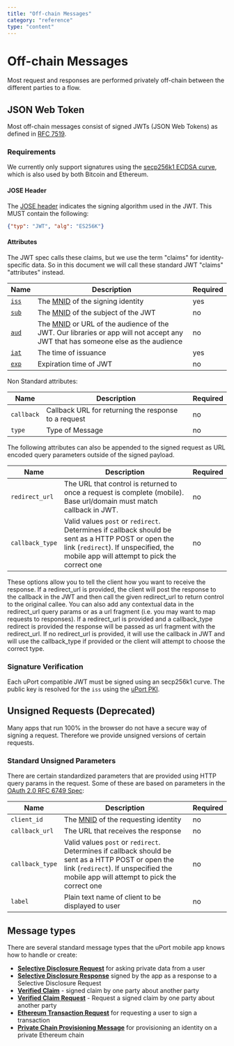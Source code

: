 ```yaml
---
title: "Off-chain Messages"
category: "reference"
type: "content"
---
```


# Off-chain Messages

Most request and responses are performed privately off-chain between the different parties to a flow.

## JSON Web Token

Most off-chain messages consist of signed JWTs (JSON Web Tokens) as defined in [RFC 7519](https://tools.ietf.org/html/rfc7519).

### Requirements

We currently only support signatures using the [secp256k1 ECDSA curve](https://en.bitcoin.it/wiki/Secp256k1), which is also used by both Bitcoin and Ethereum.

#### JOSE Header

The [JOSE header](https://tools.ietf.org/html/rfc7519#section-5) indicates the signing algorithm used in the JWT. This MUST contain the following:

```json
{"typ": "JWT", "alg": "ES256K"}
```

#### Attributes

The JWT spec calls these claims, but we use the term "claims" for identity-specific data. So in this document we will call these standard JWT "claims" "attributes" instead.

Name | Description | Required
---- | ----------- | --------
[`iss`](https://tools.ietf.org/html/rfc7519#section-4.1.1) | The [MNID](https://github.com/uport-project/mnid) of the signing identity| yes
[`sub`](https://tools.ietf.org/html/rfc7519#section-4.1.2) | The [MNID](https://github.com/uport-project/mnid) of the subject of the JWT| no
[`aud`](https://tools.ietf.org/html/rfc7519#section-4.1.3) | The [MNID](https://github.com/uport-project/mnid) or URL of the audience of the JWT. Our libraries or app will not accept any JWT that has someone else as the audience| no
[`iat`](https://tools.ietf.org/html/rfc7519#section-4.1.6) | The time of issuance | yes
[`exp`](https://tools.ietf.org/html/rfc7519#section-4.1.4) | Expiration time of JWT | no

Non Standard attributes:

Name | Description | Required
---- | ----------- | --------
`callback` | Callback URL for returning the response to a request | no
`type` | Type of Message | no

The following attributes can also be appended to the signed request as URL encoded query parameters outside of the signed payload.

Name | Description | Required
---- | ----------- | --------
`redirect_url` | The URL that control is returned to once a request is complete (mobile). Base url/domain must match callback in JWT. | no
`callback_type` | Valid values `post` or `redirect`. Determines if callback should be sent as a HTTP POST or open the link (`redirect`). If unspecified, the mobile app will attempt to pick the correct one| no

These options allow you to tell the client how you want to receive the response. If a redirect_url is provided, the client will post the response to the callback in the JWT and then call the given redirect_url to return control to the original callee. You can also add any contextual data in the redirect_url query params or as a url fragment (i.e. you may want to map requests to responses). If a redirect_url is provided and a callback_type redirect is provided the response will be passed as url fragment with the redirect_url. If no redirect_url is provided, it will use the callback in JWT and will use the callback_type if provided or the client will attempt to choose the correct type.

### Signature Verification

Each uPort compatible JWT must be signed using an secp256k1 curve. The public key is resolved for the `iss` using the [uPort PKI](/pki/index.md).

## Unsigned Requests (Deprecated)

Many apps that run 100% in the browser do not have a secure way of signing a request. Therefore we provide unsigned versions of certain requests.

### Standard Unsigned Parameters

There are certain standardized parameters that are provided using HTTP query params in the request. Some of these are based on parameters in the [OAuth 2.0 RFC 6749 Spec](https://tools.ietf.org/html/rfc6749):

Name | Description | Required
---- | ----------- | --------
`client_id` | The [MNID](https://github.com/uport-project/mnid) of the requesting identity | no
`callback_url` | The URL that receives the response | no
`callback_type` | Valid values `post` or `redirect`. Determines if callback should be sent as a HTTP POST or open the link (`redirect`). If unspecified the mobile app will attempt to pick the correct one| no
`label` | Plain text name of client to be displayed to user | no

## Message types

There are several standard message types that the uPort mobile app knows how to handle or create:

- **[Selective Disclosure Request](sharereq.md)** for asking private data from a user
- **[Selective Disclosure Response](shareresp.md)** signed by the app as a response to a Selective Disclosure Request
- **[Verified Claim](verification.md)** - signed claim by one party about another party
- **[Verified Claim Request](verificationreq.md)** - Request a signed claim by one party about another party
- **[Ethereum Transaction Request](tx.md)** for requesting a user to sign a transaction
- **[Private Chain Provisioning Message](privatechain.md)** for provisioning an identity on a private Ethereum chain
